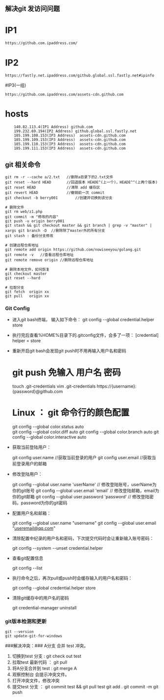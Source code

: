 ## 解决git 发访问问题 ##

# IP1
	
	https://github.com.ipaddress.com/	

# IP2

	https://fastly.net.ipaddress.com/github.global.ssl.fastly.net#ipinfo 

#IP3(一组)
		
	https://github.com.ipaddress.com/assets-cdn.github.com 

# hosts
		140.82.113.4(IP1 Address) github.com 
		199.232.69.194(IP2 Address) github.global.ssl.fastly.net
		185.199.108.153(IP3 Address)  assets-cdn.github.com
		185.199.109.153(IP3 Address)  assets-cdn.github.com
		185.199.110.153(IP3 Address)  assets-cdn.github.com
		185.199.111.153(IP3 Address)  assets-cdn.github.com
	

## git 相关命令 ##
	
    git rm -r --cache a/2.txt	//删除a目录下的2.txt文件
	git reset --hard HEAD		//回退版本 HEADE^(上一个)，HEADE^^(上两个版本)
	git reset HEAD				//清除 add 缓存区
	git revert HEAD				//撤销前一次 commit
	git checkout -b berry001		//创建并切换到该分支

	# 删除文件
	git rm web/z1.php 			
	git commit -m "修改的内容"
	git push -u origin berry001
	git stash && git checkout master && git branch | grep -v "master" | xargs git branch -D  //删除除了master外的所有分支
	git stash : 备份分支修改
	
	# 创建远程仓库地址
	git remote add origin https://github.com/nowiseeyou/golang.git	
	git remote -v	//查看远程仓库地址
	git remote remove origin //删除远程仓库地址

	# 删除本地文件，如何恢复
	git checkout master
	git reset --hard

	# 拉取分支
	git fetch  origin xx
	git pull   origin xx

### Git Config ###

- 进入git bash终端， 输入如下命令：
	git config --global credential.helper store


- 执行完后查看%HOME%目录下的.gitconfig文件，会多了一项：
	[credential] helper = store



- 重新开启git bash会发现git push时不用再输入用户名和密码


	
	# git push 免输入 用户名 密码
	touch .git-credentials
	vim .git-credentials
			https://{username}:{password}@github.com

	# Linux ： git 命令行的颜色配置
	git config --global color.status auto	
	git config --global color.diff auto
	git config --global color.branch auto
	git config --global color.interactive auto

- 获取当前登陆用户：

	git config user.name   //获取当前登录的用户
	git config user.email  //获取当前登录用户的邮箱

- 修改登陆用户：

	git config --global user.name 'userName'    // 修改登陆账号，userName为你的git账号
	git config --global user.email 'email'      // 修改登陆邮箱，email为你的git邮箱
	git config --global user.password 'password'  // 修改登陆密码，password为你的git密码

- 配置用户名和邮箱：

	git config --global user.name "username"
	git config --global user.email "useremail@qq.com"

- 清除配置中纪录的用户名和密码，下次提交代码时会让重新输入账号密码：

	git config --system --unset credential.helper

- 查看git配置信息

	git config --list

- 执行命令之后，再次pull或push时会缓存输入的用户名和密码：

	git config --global credential.helper store

- 清除git缓存中的用户名的密码

	git credential-manager uninstall

### git版本检测和更新 ###

	git --version
	git update-git-for-windows


###解决冲突：###
A分支 合并 test 冲突。

1. 切换到test 分支  : git check out test
2. 拉取test 最新代码 ： git pull
3. 将A分支合并到 test : git merge A
4. 观察控制台 会提示冲突文件。
5. 打开冲突文件，修改冲突
6. 提交test 分支 ： git commit test && git pull test
	git add .
	git commit -m
	git push